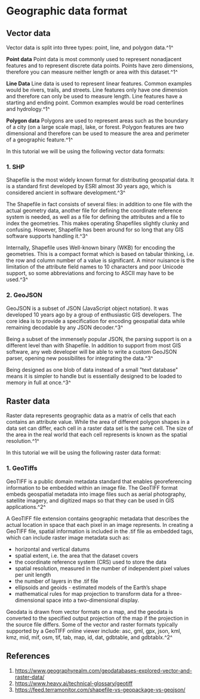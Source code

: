 # Geographic data format

## Vector data
Vector data is split into three types: point, line, and polygon data.^1^

**Point data**
Point data is most commonly used to represent nonadjacent features and to represent discrete data points. Points have zero dimensions, therefore you can measure neither length or area with this dataset.^1^

**Line Data**
Line data is used to represent linear features. Common examples would be rivers, trails, and streets.  Line features only have one dimension and therefore can only be used to measure length.  Line features have a starting and ending point. Common examples would be road centerlines and hydrology.^1^

**Polygon data**
Polygons are used to represent areas such as the boundary of a city (on a large scale map), lake, or forest.  Polygon features are two dimensional and therefore can be used to measure the area and perimeter of a geographic feature.^1^

In this tutorial we will be using the following vector data formats:

### 1. SHP

Shapefile is the most widely known format for distributing geospatial data. It is a standard first developed by ESRI almost 30 years ago, which is considered ancient in software development.^3^

The Shapefile in fact consists of several files: in addition to one file with the actual geometry data, another file for defining the coordinate reference system is needed, as well as a file for defining the attributes and a file to index the geometries. This makes operating Shapefiles slightly clunky and confusing. However, Shapefile has been around for so long that any GIS software supports handling it.^3^

Internally, Shapefile uses Well-known binary (WKB) for encoding the geometries. This is a compact format which is based on tabular thinking, i.e. the row and column number of a value is significant. A minor nuisance is the limitation of the attribute field names to 10 characters and poor Unicode support, so some abbreviations and forcing to ASCII may have to be used.^3^

### 2. GeoJSON

GeoJSON is a subset of JSON (JavaScript object notation). It was developed 10 years ago by a group of enthusiastic GIS developers. The core idea is to provide a specification for encoding geospatial data while remaining decodable by any JSON decoder.^3^

Being a subset of the immensely popular JSON, the parsing support is on a different level than with Shapefile. In addition to support from most GIS software, any web developer will be able to write a custom GeoJSON parser, opening new possibilites for integrating the data.^3^

Being designed as one blob of data instead of a small "text database" means it is simpler to handle but is essentially designed to be loaded to memory in full at once.^3^ 

## Raster data
Raster data represents geographic data as a matrix of cells that each contains an attribute value. While the area of different polygon shapes in a data set can differ, each cell in a raster data set is the same cell. The size of the area in the real world that each cell represents is known as the spatial resolution.^1^

In this tutorial we will be using the following raster data format:

### 1. GeoTiffs

GeoTIFF is a public domain metadata standard that enables georeferencing information to be embedded within an image file. The GeoTIFF format embeds geospatial metadata into image files such as aerial photography, satellite imagery, and digitized maps so that they can be used in GIS applications.^2^

A GeoTIFF file extension contains geographic metadata that describes the actual location in space that each pixel in an image represents. In creating a GeoTIFF file, spatial information is included in the .tif file as embedded tags, which can include raster image metadata such as:
* horizontal and vertical datums 
* spatial extent, i.e. the area that the dataset covers
* the coordinate reference system (CRS) used to store the data
* spatial resolution, measured in the number of independent pixel values per unit length
* the number of layers in the .tif file
* ellipsoids and geoids - estimated models of the Earth’s shape
* mathematical rules for map projection to transform data for a three-dimensional space into a two-dimensional display.

Geodata is drawn from vector formats on a map, and the geodata is converted to the specified output projection of the map if the projection in the source file differs. Some of the vector and raster formats typically supported by a GeoTIFF online viewer include: asc, gml, gpx, json, kml, kmz, mid, mif, osm, tif, tab, map, id, dat, gdbtable, and gdbtablx.^2^


## References

1. https://www.geographyrealm.com/geodatabases-explored-vector-and-raster-data/
2. https://www.heavy.ai/technical-glossary/geotiff
3. https://feed.terramonitor.com/shapefile-vs-geopackage-vs-geojson/